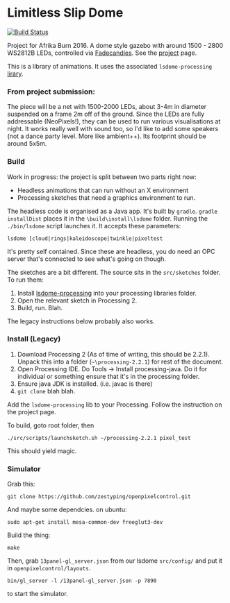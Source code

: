 # Limitless Slip Dome

[![Build Status](https://travis-ci.org/shen-tian/lsdome.svg?branch=master)](https://travis-ci.org/shen-tian/lsdome)

Project for Afrika Burn 2016. A dome style gazebo with around 1500 - 2800
WS2812B LEDs, controlled via [Fadecandies](http://www.misc.name/fadecandy/).
See the [project](http://lsdo.me) page.

This is a library of animations. It uses the associated `lsdome-processing`
[lirary](https://github.com/shen-tian/lsdome-processing).

### From project submission:

The piece will be a net with 1500-2000 LEDs, about 3-4m in diameter suspended
on a frame 2m off of the ground. Since the LEDs are fully addressable
(NeoPixels!), they can be used to run various visualisations at night. It works
really well with sound too, so I'd like to add some speakers (not a dance party
level. More like ambient++). Its footprint should be around 5x5m.

### Build

Work in progress: the project is split between two parts right now: 

* Headless animations that can run without an X environment
* Processing sketches that need a graphics environment to run.

The headless code is organised as a Java app. It's built by `gradle`.
`gradle installDist` places it in the `\build\install\lsdome` folder.
Running the `./bin/lsdome` script launches it. It accepts these parameters:

    lsdome [cloud|rings|kaleidoscope|twinkle|pixeltest
    
It's pretty self contained. Since these are headless, you do need an 
OPC server that's connected to see what's going on though.

The sketches are a bit different. The source sits in the `src/sketches` folder.
To run them: 

1. Install [lsdome-processing](https://github.com/shen-tian/lsdome-processing)
into your processing libraries folder.
2. Open the relevant sketch in Processing 2.
3. Build, run. Blah. 

The legacy instructions below probably also works.

### Install (Legacy)

1. Download Processing 2 (As of time of writing, this should be 2.2.1). Unpack
this into a folder (`~\processing-2.2.1`) for rest of the document.
2. Open Processing IDE. Do Tools -> Install processing-java. Do it for individual
or something ensure that it's in the processing folder.
3. Ensure java JDK is installed. (i.e. javac is there)
4. `git clone` blah blah.

Add the `lsdome-processing` lib to your Processing. Follow the instruction on
the project page.

To build, goto root folder, then

    ./src/scripts/launchsketch.sh ~/processing-2.2.1 pixel_test
    
This should yield magic.

### Simulator

Grab this: 

    git clone https://github.com/zestyping/openpixelcontrol.git
    
And maybe some dependcies. on ubuntu:

    sudo apt-get install mesa-common-dev freeglut3-dev

Build the thing:
   
    make
    
Then, grab `13panel-gl_server.json` from our lsdome `src/config/` and  put it in `openpixelcontrol/layouts`.
    
    bin/gl_server -l /13panel-gl_server.json -p 7890
    
to start the simulator.

